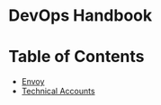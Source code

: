 # DevOps Handbook

# Table of Contents

* [Envoy](envoy.md)
* [Technical Accounts](technical-accounts.md)


